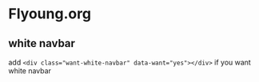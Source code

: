 # Flyoung.org

## white navbar
add
`<div class="want-white-navbar" data-want="yes"></div>`
if you want white navbar
